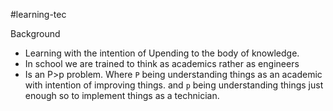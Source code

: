 #learning-tec 


 Background
- Learning with the intention of Upending to the body of knowledge. 
- In school we are trained to think as academics rather as engineers
- Is an P>p problem. Where `P` being understanding things as an academic with intention of improving things. and `p` being understanding things just enough so to implement things as a technician.


